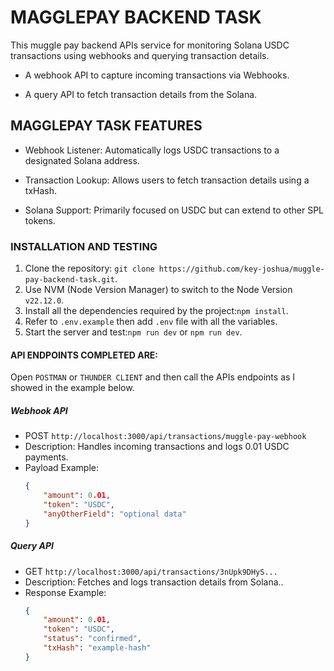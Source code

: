 # MAGGLEPAY BACKEND TASK

This muggle pay backend APIs service for monitoring Solana USDC transactions using webhooks and querying transaction details.

- A webhook API to capture incoming transactions via Webhooks.

- A query API to fetch transaction details from the Solana.

## MAGGLEPAY TASK FEATURES

- Webhook Listener: Automatically logs USDC transactions to a designated Solana address.

- Transaction Lookup: Allows users to fetch transaction details using a txHash.

- Solana Support: Primarily focused on USDC but can extend to other SPL tokens.

### INSTALLATION AND TESTING

1. Clone the repository: ```git clone https://github.com/key-joshua/muggle-pay-backend-task.git```.
2. Use NVM (Node Version Manager) to switch to the Node Version ```v22.12.0```.
3. Install all the dependencies required by the project:```npm install```.
4. Refer to `.env.example` then add `.env` file with all the variables.
5. Start the server and test:```npm run dev``` or ```npm run dev```.


#### API ENDPOINTS COMPLETED ARE:

Open ```POSTMAN``` or ```THUNDER CLIENT``` and then call the APIs endpoints as I showed in the example below.

##### Webhook API

- POST ```http://localhost:3000/api/transactions/muggle-pay-webhook```
- Description: Handles incoming transactions and logs 0.01 USDC payments.
- Payload Example:
    ```json
    {
        "amount": 0.01,
        "token": "USDC",
        "anyOtherField": "optional data"
    }

##### Query API

- GET ```http://localhost:3000/api/transactions/3nUpk9DHyS...```
- Description: Fetches and logs transaction details from Solana..
- Response Example:
    ```json
    {
        "amount": 0.01,
        "token": "USDC",
        "status": "confirmed",
        "txHash": "example-hash"
    }